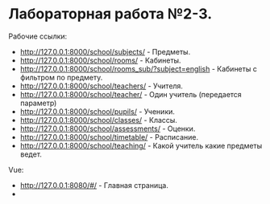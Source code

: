 Лабораторная работа №2-3.
===========================

Рабочие ссылки:
- http://127.0.0.1:8000/school/subjects/ - Предметы. <!-- Template:  -->
- http://127.0.0.1:8000/school/rooms/ - Кабинеты.
- http://127.0.0.1:8000/school/rooms_sub/?subject=english - Кабинеты с фильтром по предмету.
- http://127.0.0.1:8000/school/teachers/ - Учителя.
- http://127.0.0.1:8000/school/teacher/ - Один учитель (передается параметр)
- http://127.0.0.1:8000/school/pupils/ - Ученики.
- http://127.0.0.1:8000/school/classes/ - Классы.
- http://127.0.0.1:8000/school/assessments/ - Оценки.
- http://127.0.0.1:8000/school/timetable/ - Расписание.
- http://127.0.0.1:8000/school/teaching/ - Какой учитель какие предметы ведет.

Vue:
- http://127.0.0.1:8080/#/ - Главная страница.
- 